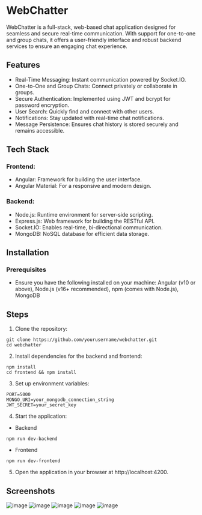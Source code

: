 # WebChatter
WebChatter is a full-stack, web-based chat application designed for seamless and secure real-time communication. With support for one-to-one and group chats, it offers a user-friendly interface and robust backend services to ensure an engaging chat experience.

## Features
* Real-Time Messaging: Instant communication powered by Socket.IO.
* One-to-One and Group Chats: Connect privately or collaborate in groups.
* Secure Authentication: Implemented using JWT and bcrypt for password encryption.
* User Search: Quickly find and connect with other users.
* Notifications: Stay updated with real-time chat notifications.
* Message Persistence: Ensures chat history is stored securely and remains accessible.

## Tech Stack
### Frontend:
* Angular: Framework for building the user interface.
* Angular Material: For a responsive and modern design.
### Backend:
* Node.js: Runtime environment for server-side scripting.
* Express.js: Web framework for building the RESTful API.
* Socket.IO: Enables real-time, bi-directional communication.
* MongoDB: NoSQL database for efficient data storage.

## Installation
### Prerequisites
* Ensure you have the following installed on your machine:
Angular (v10 or above),
Node.js (v16+ recommended),
npm (comes with Node.js),
MongoDB

## Steps
1. Clone the repository:
```
git clone https://github.com/yourusername/webchatter.git
cd webchatter
```

2. Install dependencies for the backend and frontend:
```
npm install
cd frontend && npm install
```
3. Set up environment variables:
```
PORT=5000
MONGO_URI=your_mongodb_connection_string
JWT_SECRET=your_secret_key
```

4. Start the application:
* Backend
```
npm run dev-backend
```
* Frontend
```
npm run dev-frontend
```
5. Open the application in your browser at http://localhost:4200.

## Screenshots
![image](https://github.com/user-attachments/assets/59834d2a-39b4-4115-9c90-47d54865ed7d)
![image](https://github.com/user-attachments/assets/711f36bb-17aa-4587-8977-801b94e92394)
![image](https://github.com/user-attachments/assets/4c6854b5-2e8a-4edb-9b15-47390a469d39)
![image](https://github.com/user-attachments/assets/80131cf3-e734-4c7b-ad8d-bafb0963bc9f)
![image](https://github.com/user-attachments/assets/da744cbc-bb7d-459c-85d9-b59bbcc78494)